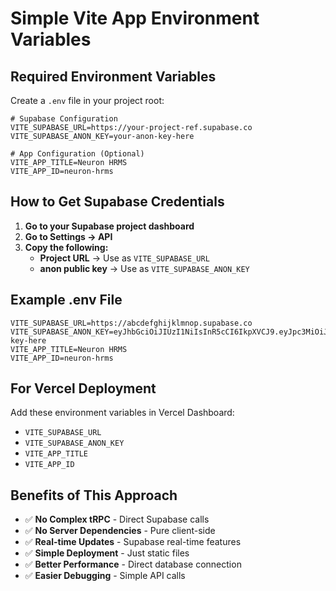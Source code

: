 # Simple Vite App Environment Variables

## Required Environment Variables

Create a `.env` file in your project root:

```env
# Supabase Configuration
VITE_SUPABASE_URL=https://your-project-ref.supabase.co
VITE_SUPABASE_ANON_KEY=your-anon-key-here

# App Configuration (Optional)
VITE_APP_TITLE=Neuron HRMS
VITE_APP_ID=neuron-hrms
```

## How to Get Supabase Credentials

1. **Go to your Supabase project dashboard**
2. **Go to Settings → API**
3. **Copy the following:**
   - **Project URL** → Use as `VITE_SUPABASE_URL`
   - **anon public key** → Use as `VITE_SUPABASE_ANON_KEY`

## Example .env File

```env
VITE_SUPABASE_URL=https://abcdefghijklmnop.supabase.co
VITE_SUPABASE_ANON_KEY=eyJhbGciOiJIUzI1NiIsInR5cCI6IkpXVCJ9.eyJpc3MiOiJzdXBhYmFzZSIsInJlZiI6ImFiY2RlZmdoaWprbG1ub3AiLCJyb2xlIjoiYW5vbiIsImlhdCI6MTY5ODc2MDAwMCwiZXhwIjoyMDE0MzM2MDAwfQ.example-key-here
VITE_APP_TITLE=Neuron HRMS
VITE_APP_ID=neuron-hrms
```

## For Vercel Deployment

Add these environment variables in Vercel Dashboard:
- `VITE_SUPABASE_URL`
- `VITE_SUPABASE_ANON_KEY`
- `VITE_APP_TITLE`
- `VITE_APP_ID`

## Benefits of This Approach

- ✅ **No Complex tRPC** - Direct Supabase calls
- ✅ **No Server Dependencies** - Pure client-side
- ✅ **Real-time Updates** - Supabase real-time features
- ✅ **Simple Deployment** - Just static files
- ✅ **Better Performance** - Direct database connection
- ✅ **Easier Debugging** - Simple API calls
